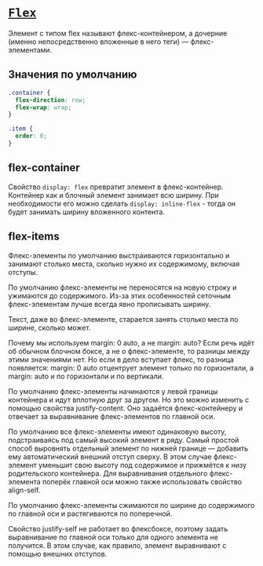 # [`Flex`](../index.md)

Элемент с типом flex называют флекс-контейнером, а дочерние (именно непосредственно вложенные в него теги) — флекс-элементами.

## Значения по умолчанию

```css
.container {
  flex-direction: row;
  flex-wrap: wrap;
}

.item {
  order: 0;
}
```

## flex-container

Свойство `display: flex` превратит элемент в флекс-контейнер. Контейнер как и блочный элемент занимает всю ширину. При необходимости его можно сделать `display: inline-flex` - тогда он будет занимать ширину вложенного контента.

## flex-items

Флекс-элементы по умолчанию выстраиваются горизонтально и занимают столько места, сколько нужно их содержимому, включая отступы.

По умолчанию флекс-элементы не переносятся на новую строку и ужимаются до содержимого. Из-за этих особенностей сеточным флекс-элементам лучше всегда явно прописывать ширину.

Текст, даже во флекс-элементе, старается занять столько места по ширине, сколько может.

Почему мы используем margin: 0 auto, а не margin: auto? Если речь идёт об обычном блочном боксе, а не о флекс-элементе, то разницы между этими значениями нет. Но если в дело вступает флекс, то разница появляется: margin: 0 auto отцентрует элемент только по горизонтали, а margin: auto и по горизонтали и по вертикали.

По умолчанию флекс-элементы начинаются у левой границы контейнера и идут вплотную друг за другом. Но это можно изменить с помощью свойства justify-content. Оно задаётся флекс-контейнеру и отвечает за выравнивание флекс-элементов по главной оси.

По умолчанию все флекс-элементы имеют одинаковую высоту, подстраиваясь под самый высокий элемент в ряду. Самый простой способ выровнять отдельный элемент по нижней границе — добавить ему автоматический внешний отступ сверху. В этом случае флекс-элемент уменьшит свою высоту под содержимое и прижмётся к низу родительского контейнера. Для выравнивания отдельного флекс-элемента поперёк главной оси можно также использовать свойство align-self.

По умолчанию флекс-элементы сжимаются по ширине до содержимого по главной оси и растягиваются по поперечной.

Свойство justify-self не работает во флексбоксе, поэтому задать выравнивание по главной оси только для одного элемента не получится. В этом случае, как правило, элемент выравнивают с помощью внешних отступов.
